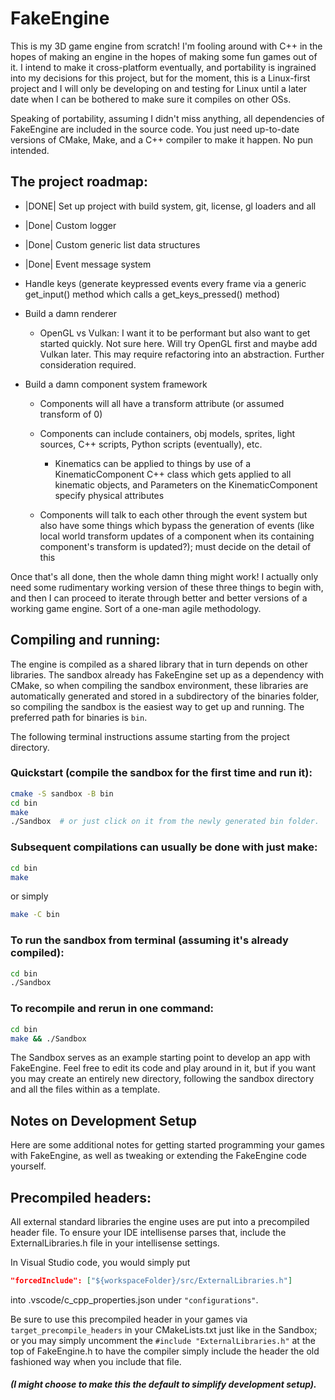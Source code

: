 # FakeEngine

This is my 3D game engine from scratch! I'm fooling around with C++ in the
hopes of making an engine in the hopes of making some fun games out of it. 
I intend to make it cross-platform eventually, and portability is ingrained 
into my decisions for this project, but for the moment, this is a Linux-first 
project and I will only be developing on and testing for Linux until a later 
date when I can be bothered to make sure it compiles on other OSs.

Speaking of portability, assuming I didn't miss anything, all dependencies of 
FakeEngine are included in the source code. You just need up-to-date versions 
of CMake, Make, and a C++ compiler to make it happen. No pun intended.


## The project roadmap:

* |DONE| Set up project with build system, git, license, gl loaders and all

* |Done| Custom logger

* |Done| Custom generic list data structures

* |Done| Event message system

* Handle keys (generate keypressed events every frame via a generic 
  get_input() method which calls a get_keys_pressed() method)

* Build a damn renderer

    * OpenGL vs Vulkan: I want it to be performant but also want to get started 
      quickly. Not sure here. Will try OpenGL first and maybe add Vulkan later.
      This may require refactoring into an abstraction. Further 
      consideration required.

* Build a damn component system framework

    * Components will all have a transform attribute 
      (or assumed transform of 0)

    * Components can include containers, obj models, sprites, light sources, 
      C++ scripts, Python scripts (eventually), etc.

        * Kinematics can be applied to things by use of a KinematicComponent 
          C++ class which gets applied to all kinematic objects, and 
          Parameters on the KinematicComponent specify physical attributes
    
    * Components will talk to each other through the event system but also have 
      some things which bypass the generation of events (like local world 
      transform updates of a component when its containing component's 
      transform is updated?); must decide on the detail of this

Once that's all done, then the whole damn thing might work! I actually only 
need some rudimentary working version of these three things to begin with, and 
then I can proceed to iterate through better and better versions of a working 
game engine. Sort of a one-man agile methodology.


## Compiling and running:

The engine is compiled as a shared library that in turn depends on other 
libraries. The sandbox already has FakeEngine set up as a dependency with 
CMake, so when compiling the sandbox environment, these libraries are 
automatically generated and stored in a subdirectory of the binaries folder, 
so compiling the sandbox is the easiest way to get up and running.
The preferred path for binaries is `bin`.

The following terminal instructions assume starting from the project 
directory.

### Quickstart (compile the sandbox for the first time and run it):
```bash
cmake -S sandbox -B bin
cd bin
make
./Sandbox  # or just click on it from the newly generated bin folder.
```

### Subsequent compilations can usually be done with just make:
```bash
cd bin
make
```
or simply
```bash
make -C bin
```

### To run the sandbox from terminal (assuming it's already compiled):
```bash
cd bin
./Sandbox
```

### To recompile and rerun in one command:
```bash
cd bin
make && ./Sandbox
```

The Sandbox serves as an example starting point to develop an app with 
FakeEngine. Feel free to edit its code and play around in it, but if you 
want you may create an entirely new directory, following the sandbox 
directory and all the files within as a template.


## Notes on Development Setup

Here are some additional notes for getting started programming your games with 
FakeEngine, as well as tweaking or extending the FakeEngine code yourself.

## Precompiled headers:

All external standard libraries the engine uses are put into a precompiled 
header file. To ensure your IDE intellisense parses that, include the 
ExternalLibraries.h file in your intellisense settings.

In Visual Studio code, you would simply put 
```json
"forcedInclude": ["${workspaceFolder}/src/ExternalLibraries.h"]
```
into .vscode/c_cpp_properties.json under `"configurations"`.

Be sure to use this precompiled header in your games via 
`target_precompile_headers` in your CMakeLists.txt just like in the Sandbox; 
or you may simply uncomment the `#include "ExternalLibraries.h"` at the top of 
FakeEngine.h to have the compiler simply include the header the old fashioned 
way when you include that file. 
##### (I might choose to make this the default to simplify development setup).
